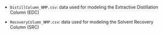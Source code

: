 
* `DistillColumn_NMP.csv`: data used for modeling the Extractive Distillation Column (EDC)

* `RecoveryColumn_NMP.csv`: data used for modeling the Solvent Recovery Column (SRC)
